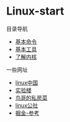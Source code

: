 # Linux-start

目录导航
- [基本命令](../commands/readme.md)
- [基本工具](../tools/readme.md)
- [了解内核](../kernel/readme.md)

一些网址
- [linux中国](https://link.zhihu.com/?target=https%3A//linux.cn/)
- [实验楼](https://link.zhihu.com/?target=https%3A//www.shiyanlou.com/courses/)
- [鸟哥的私房菜](https://link.zhihu.com/?target=http%3A//linux.vbird.org/)
- [linux公社](https://link.zhihu.com/?target=http%3A//www.linuxidc.com/)
- [掘金-参考](https://juejin.im/entry/6844903445657288711)
